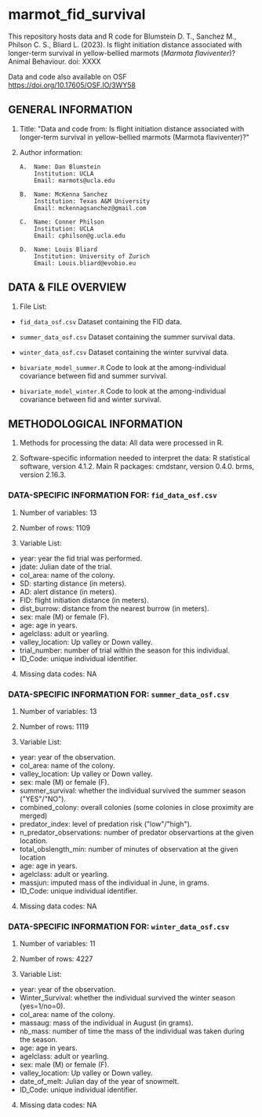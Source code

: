 # marmot_fid_survival

This repository hosts data and R code for Blumstein D. T., Sanchez M., Philson C. S., Bliard L. (2023). Is flight initiation distance associated with longer-term survival in yellow-bellied marmots (*Marmota flaviventer*)? Animal Behaviour. doi: XXXX

Data and code also available on OSF https://doi.org/10.17605/OSF.IO/3WY58 

## GENERAL INFORMATION

1. Title: "Data and code from: Is flight initiation distance associated with longer-term survival in yellow-bellied marmots (Marmota flaviventer)?"

2. Author information:
       
       A.  Name: Dan Blumstein
		   Institution: UCLA
		   Email: marmots@ucla.edu

       B.  Name: McKenna Sanchez
		   Institution: Texas A&M University
		   Email: mckennagsanchez@gmail.com

       C.  Name: Conner Philson
		   Institution: UCLA
		   Email: cphilson@g.ucla.edu

       D.  Name: Louis Bliard
		   Institution: University of Zurich
		   Email: Louis.bliard@evobio.eu


## DATA & FILE OVERVIEW

1. File List: 

- `fid_data_osf.csv` Dataset containing the FID data.
- `summer_data_osf.csv` Dataset containing the summer survival data.
- `winter_data_osf.csv` Dataset containing the winter survival data.


- `bivariate_model_summer.R` Code to look at the among-individual covariance between fid and summer survival.
- `bivariate_model_winter.R` Code to look at the among-individual covariance between fid and winter survival.


## METHODOLOGICAL INFORMATION


1. Methods for processing the data: All data were processed in R.

2. Software-specific information needed to interpret the data:
R statistical software, version 4.1.2. 
Main R packages: cmdstanr, version 0.4.0. brms, version 2.16.3.


### DATA-SPECIFIC INFORMATION FOR: `fid_data_osf.csv`

1. Number of variables: 13

2. Number of rows: 1109

3. Variable List: 

- year: year the fid trial was performed.
- jdate: Julian date of the trial.
- col_area: name of the colony.
- SD: starting distance (in meters).
- AD: alert distance (in meters).
- FID: flight initiation distance (in meters).
- dist_burrow: distance from the nearest burrow  (in meters).
- sex: male (M) or female (F).
- age: age in years.
- agelclass: adult or yearling.
- valley_location: Up valley or Down valley.
- trial_number: number of trial within the season for this individual.
- ID_Code: unique individual identifier.

4. Missing data codes: NA



### DATA-SPECIFIC INFORMATION FOR: `summer_data_osf.csv`

1. Number of variables: 13

2. Number of rows: 1119

3. Variable List: 

- year: year of the observation.
- col_area: name of the colony.
- valley_location: Up valley or Down valley.
- sex: male (M) or female (F).
- summer_survival: whether the individual survived the summer season ("YES"/"NO").
- combined_colony: overall colonies (some colonies in close proximity are merged)
- predator_index: level of predation risk ("low"/"high").
- n_predator_observations: number of predator observartions at the given location.
- total_obslength_min: number of minutes of observation at the given location
- age: age in years.
- agelclass: adult or yearling.
- massjun: imputed mass of the individual in June, in grams.
- ID_Code: unique individual identifier.

4. Missing data codes: NA



### DATA-SPECIFIC INFORMATION FOR: `winter_data_osf.csv`

1. Number of variables: 11

2. Number of rows: 4227

3. Variable List: 

- year: year of the observation.
- Winter_Survival: whether the individual survived the winter season (yes=1/no=0).
- col_area: name of the colony.
- massaug: mass of the individual in August (in grams).
- nb_mass: number of time the mass of the individual was taken during the season.
- age: age in years.
- agelclass: adult or yearling.
- sex: male (M) or female (F).
- valley_location: Up valley or Down valley.
- date_of_melt: Julian day of the year of snowmelt.
- ID_Code: unique individual identifier.

4. Missing data codes: NA



